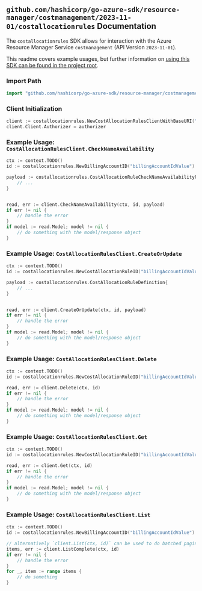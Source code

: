
## `github.com/hashicorp/go-azure-sdk/resource-manager/costmanagement/2023-11-01/costallocationrules` Documentation

The `costallocationrules` SDK allows for interaction with the Azure Resource Manager Service `costmanagement` (API Version `2023-11-01`).

This readme covers example usages, but further information on [using this SDK can be found in the project root](https://github.com/hashicorp/go-azure-sdk/tree/main/docs).

### Import Path

```go
import "github.com/hashicorp/go-azure-sdk/resource-manager/costmanagement/2023-11-01/costallocationrules"
```


### Client Initialization

```go
client := costallocationrules.NewCostAllocationRulesClientWithBaseURI("https://management.azure.com")
client.Client.Authorizer = authorizer
```


### Example Usage: `CostAllocationRulesClient.CheckNameAvailability`

```go
ctx := context.TODO()
id := costallocationrules.NewBillingAccountID("billingAccountIdValue")

payload := costallocationrules.CostAllocationRuleCheckNameAvailabilityRequest{
	// ...
}


read, err := client.CheckNameAvailability(ctx, id, payload)
if err != nil {
	// handle the error
}
if model := read.Model; model != nil {
	// do something with the model/response object
}
```


### Example Usage: `CostAllocationRulesClient.CreateOrUpdate`

```go
ctx := context.TODO()
id := costallocationrules.NewCostAllocationRuleID("billingAccountIdValue", "costAllocationRuleValue")

payload := costallocationrules.CostAllocationRuleDefinition{
	// ...
}


read, err := client.CreateOrUpdate(ctx, id, payload)
if err != nil {
	// handle the error
}
if model := read.Model; model != nil {
	// do something with the model/response object
}
```


### Example Usage: `CostAllocationRulesClient.Delete`

```go
ctx := context.TODO()
id := costallocationrules.NewCostAllocationRuleID("billingAccountIdValue", "costAllocationRuleValue")

read, err := client.Delete(ctx, id)
if err != nil {
	// handle the error
}
if model := read.Model; model != nil {
	// do something with the model/response object
}
```


### Example Usage: `CostAllocationRulesClient.Get`

```go
ctx := context.TODO()
id := costallocationrules.NewCostAllocationRuleID("billingAccountIdValue", "costAllocationRuleValue")

read, err := client.Get(ctx, id)
if err != nil {
	// handle the error
}
if model := read.Model; model != nil {
	// do something with the model/response object
}
```


### Example Usage: `CostAllocationRulesClient.List`

```go
ctx := context.TODO()
id := costallocationrules.NewBillingAccountID("billingAccountIdValue")

// alternatively `client.List(ctx, id)` can be used to do batched pagination
items, err := client.ListComplete(ctx, id)
if err != nil {
	// handle the error
}
for _, item := range items {
	// do something
}
```
